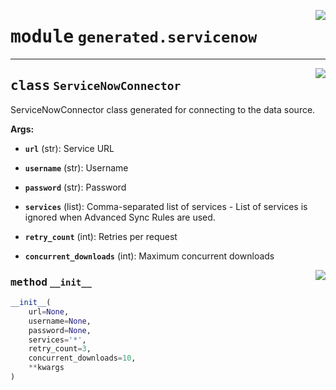 <!-- markdownlint-disable -->

<a href="../../package/generated/servicenow.py#L0"><img align="right" style="float:right;" src="https://img.shields.io/badge/-source-cccccc?style=flat-square"></a>

# <kbd>module</kbd> `generated.servicenow`






---

<a href="../../package/generated/servicenow.py#L14"><img align="right" style="float:right;" src="https://img.shields.io/badge/-source-cccccc?style=flat-square"></a>

## <kbd>class</kbd> `ServiceNowConnector`
ServiceNowConnector class generated for connecting to the data source. 



**Args:**
 


 - <b>`url`</b> (str):  Service URL 


 - <b>`username`</b> (str):  Username 


 - <b>`password`</b> (str):  Password 


 - <b>`services`</b> (list):  Comma-separated list of services 
        - List of services is ignored when Advanced Sync Rules are used. 


 - <b>`retry_count`</b> (int):  Retries per request 


 - <b>`concurrent_downloads`</b> (int):  Maximum concurrent downloads 

<a href="../../package/generated/servicenow.py#L35"><img align="right" style="float:right;" src="https://img.shields.io/badge/-source-cccccc?style=flat-square"></a>

### <kbd>method</kbd> `__init__`

```python
__init__(
    url=None,
    username=None,
    password=None,
    services='*',
    retry_count=3,
    concurrent_downloads=10,
    **kwargs
)
```









